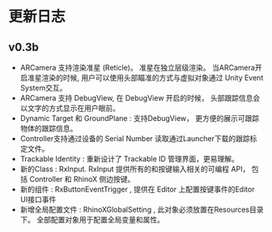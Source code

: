 # 更新日志

## v0.3b

- ARCamera 支持渲染准星 (Reticle)。 准星在独立层级渲染。 当ARCamera开启准星渲染的时候, 用户可以使用头部瞄准的方式与虚拟对象通过 Unity Event System交互。
- ARCamera 支持 DebugView, 在 DebugView 开启的时候， 头部跟踪信息会以文字的方式显示在用户眼前。
- Dynamic Target 和 GroundPlane : 支持DebugView， 更方便的展示可跟踪物体的跟踪信息。
- Controller支持通过设备的 Serial Number 读取通过Launcher下载的跟踪标定文件。
- Trackable Identity : 重新设计了 Trackable ID 管理界面，更易理解。
- 新的Class : RxInput. RxInput 提供所有的和按键输入相关的可编程 API， 包括 Controller 和 RhinoX 侧边按键。
- 新的组件 : RxButtonEventTrigger , 提供在 Editor 上配置按键事件的Editor UI接口事件
- 新增全局配置文件 : RhinoXGlobalSetting , 此对象必须放置在Resources目录下。 全部配置对象用于配置全局变量和属性。
 